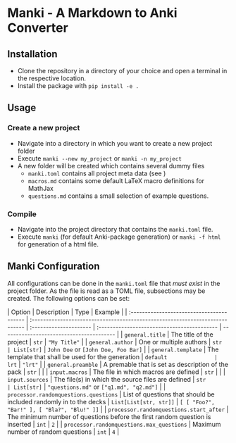 # Manki - A Markdown to Anki Converter

## Installation

- Clone the repository in a directory of your choice and open a terminal in the respective location.
- Install the package with `pip install -e .`

## Usage

### Create a new project

- Navigate into a directory in which you want to create a new project folder
- Execute `manki --new my_project` or `manki -n my_project`
- A new folder will be created which contains several dummy files
  - `manki.toml` contains all project meta data (see )
  - `macros.md` contains some default LaTeX macro definitions for MathJax
  - `questions.md` contains a small selection of example questions.

### Compile

- Navigate into the project directory that contains the `manki.toml` file.
- Execute `manki` (for default Anki-package generation) or `manki -f html` for generation of a html file.

## Manki Configuration

All configurations can be done in the `manki.toml` file that _must exist_ in the project folder.
As the file is read as a TOML file, subsections may be created.
The following options can be set:

| Option                                    | Description                                                                  | Type                   | Example                                     |
| :---------------------------------------- | :--------------------------------------------------------------------------- | :--------------------- | :------------------------------------------ | ---------------------------------------- |
| `general.title`                           | The title of the project                                                     | `str`                  | `"My Title"`                                |
| `general.author`                          | One or multiple authors                                                      | `str                   | List[str]`                                  | `John Doe` or `[John Doe, Foo Bar]`      |
| `general.template`                        | The template that shall be used for the generation                           | `default               | lrt`                                        | `"lrt"`                                  |
| `general.preamble`                        | A premable that is set as description of the pack                            | `str`                  |                                             |
| `input.macros`                            | The file in which macros are defined                                         | `str`                  |                                             |
| `input.sources`                           | The file(s) in which the source files are defined                            | `str                   | List[str]`                                  | `"questions.md"` or `["q1.md", "q2.md"]` |
| `processor.randomquestions.questions`     | List of questions that should be included randomly in to the decks           | `List[List[str, str]]` | `[ [ "Foo?", "Bar!" ], [ "Bla?", "Blu!" ]]` |
| `processor.randomquestions.start_after`   | The minimum number of questions before the first random question is inserted | `int`                  | `2`                                         |
| `processor.randomquestions.max_questions` | Maximum number of random questions                                           | `int`                  | `4`                                         |
